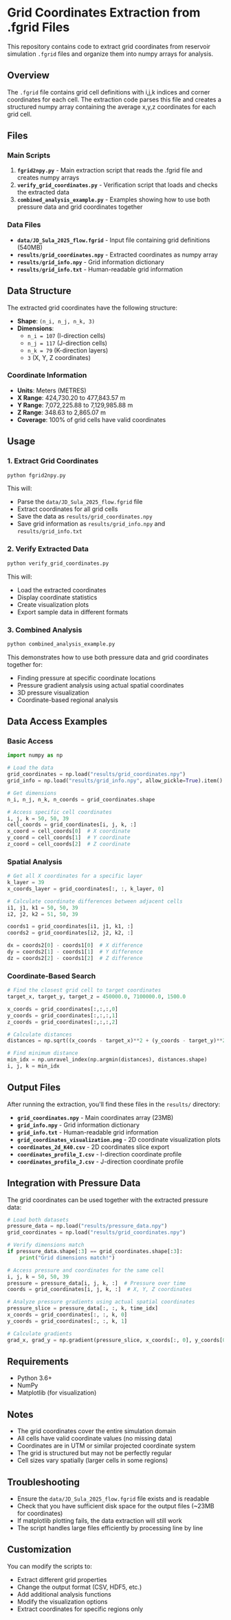# Grid Coordinates Extraction from .fgrid Files

This repository contains code to extract grid coordinates from reservoir simulation `.fgrid` files and organize them into numpy arrays for analysis.

## Overview

The `.fgrid` file contains grid cell definitions with i,j,k indices and corner coordinates for each cell. The extraction code parses this file and creates a structured numpy array containing the average x,y,z coordinates for each grid cell.

## Files

### Main Scripts

1. **`fgrid2npy.py`** - Main extraction script that reads the .fgrid file and creates numpy arrays
2. **`verify_grid_coordinates.py`** - Verification script that loads and checks the extracted data
3. **`combined_analysis_example.py`** - Examples showing how to use both pressure data and grid coordinates together

### Data Files

- **`data/JD_Sula_2025_flow.fgrid`** - Input file containing grid definitions (540MB)
- **`results/grid_coordinates.npy`** - Extracted coordinates as numpy array
- **`results/grid_info.npy`** - Grid information dictionary
- **`results/grid_info.txt`** - Human-readable grid information

## Data Structure

The extracted grid coordinates have the following structure:

- **Shape**: `(n_i, n_j, n_k, 3)`
- **Dimensions**:
  - `n_i = 107` (I-direction cells)
  - `n_j = 117` (J-direction cells) 
  - `n_k = 79` (K-direction layers)
  - `3` (X, Y, Z coordinates)

### Coordinate Information

- **Units**: Meters (METRES)
- **X Range**: 424,730.20 to 477,843.57 m
- **Y Range**: 7,072,225.88 to 7,129,985.88 m
- **Z Range**: 348.63 to 2,865.07 m
- **Coverage**: 100% of grid cells have valid coordinates

## Usage

### 1. Extract Grid Coordinates

```bash
python fgrid2npy.py
```

This will:
- Parse the `data/JD_Sula_2025_flow.fgrid` file
- Extract coordinates for all grid cells
- Save the data as `results/grid_coordinates.npy`
- Save grid information as `results/grid_info.npy` and `results/grid_info.txt`

### 2. Verify Extracted Data

```bash
python verify_grid_coordinates.py
```

This will:
- Load the extracted coordinates
- Display coordinate statistics
- Create visualization plots
- Export sample data in different formats

### 3. Combined Analysis

```bash
python combined_analysis_example.py
```

This demonstrates how to use both pressure data and grid coordinates together for:
- Finding pressure at specific coordinate locations
- Pressure gradient analysis using actual spatial coordinates
- 3D pressure visualization
- Coordinate-based regional analysis

## Data Access Examples

### Basic Access

```python
import numpy as np

# Load the data
grid_coordinates = np.load("results/grid_coordinates.npy")
grid_info = np.load("results/grid_info.npy", allow_pickle=True).item()

# Get dimensions
n_i, n_j, n_k, n_coords = grid_coordinates.shape

# Access specific cell coordinates
i, j, k = 50, 50, 39
cell_coords = grid_coordinates[i, j, k, :]
x_coord = cell_coords[0]  # X coordinate
y_coord = cell_coords[1]  # Y coordinate
z_coord = cell_coords[2]  # Z coordinate
```

### Spatial Analysis

```python
# Get all X coordinates for a specific layer
k_layer = 39
x_coords_layer = grid_coordinates[:, :, k_layer, 0]

# Calculate coordinate differences between adjacent cells
i1, j1, k1 = 50, 50, 39
i2, j2, k2 = 51, 50, 39

coords1 = grid_coordinates[i1, j1, k1, :]
coords2 = grid_coordinates[i2, j2, k2, :]

dx = coords2[0] - coords1[0]  # X difference
dy = coords2[1] - coords1[1]  # Y difference
dz = coords2[2] - coords1[2]  # Z difference
```

### Coordinate-Based Search

```python
# Find the closest grid cell to target coordinates
target_x, target_y, target_z = 450000.0, 7100000.0, 1500.0

x_coords = grid_coordinates[:,:,:,0]
y_coords = grid_coordinates[:,:,:,1]
z_coords = grid_coordinates[:,:,:,2]

# Calculate distances
distances = np.sqrt((x_coords - target_x)**2 + (y_coords - target_y)**2 + (z_coords - target_z)**2)

# Find minimum distance
min_idx = np.unravel_index(np.argmin(distances), distances.shape)
i, j, k = min_idx
```

## Output Files

After running the extraction, you'll find these files in the `results/` directory:

- **`grid_coordinates.npy`** - Main coordinates array (23MB)
- **`grid_info.npy`** - Grid information dictionary
- **`grid_info.txt`** - Human-readable grid information
- **`grid_coordinates_visualization.png`** - 2D coordinate visualization plots
- **`coordinates_2d_K40.csv`** - 2D coordinates slice export
- **`coordinates_profile_I.csv`** - I-direction coordinate profile
- **`coordinates_profile_J.csv`** - J-direction coordinate profile

## Integration with Pressure Data

The grid coordinates can be used together with the extracted pressure data:

```python
# Load both datasets
pressure_data = np.load("results/pressure_data.npy")
grid_coordinates = np.load("results/grid_coordinates.npy")

# Verify dimensions match
if pressure_data.shape[:3] == grid_coordinates.shape[:3]:
    print("Grid dimensions match!")

# Access pressure and coordinates for the same cell
i, j, k = 50, 50, 39
pressure = pressure_data[i, j, k, :]  # Pressure over time
coords = grid_coordinates[i, j, k, :]  # X, Y, Z coordinates

# Analyze pressure gradients using actual spatial coordinates
pressure_slice = pressure_data[:, :, k, time_idx]
x_coords = grid_coordinates[:, :, k, 0]
y_coords = grid_coordinates[:, :, k, 1]

# Calculate gradients
grad_x, grad_y = np.gradient(pressure_slice, x_coords[:, 0], y_coords[0, :])
```

## Requirements

- Python 3.6+
- NumPy
- Matplotlib (for visualization)

## Notes

- The grid coordinates cover the entire simulation domain
- All cells have valid coordinate values (no missing data)
- Coordinates are in UTM or similar projected coordinate system
- The grid is structured but may not be perfectly regular
- Cell sizes vary spatially (larger cells in some regions)

## Troubleshooting

- Ensure the `data/JD_Sula_2025_flow.fgrid` file exists and is readable
- Check that you have sufficient disk space for the output files (~23MB for coordinates)
- If matplotlib plotting fails, the data extraction will still work
- The script handles large files efficiently by processing line by line

## Customization

You can modify the scripts to:
- Extract different grid properties
- Change the output format (CSV, HDF5, etc.)
- Add additional analysis functions
- Modify the visualization options
- Extract coordinates for specific regions only 